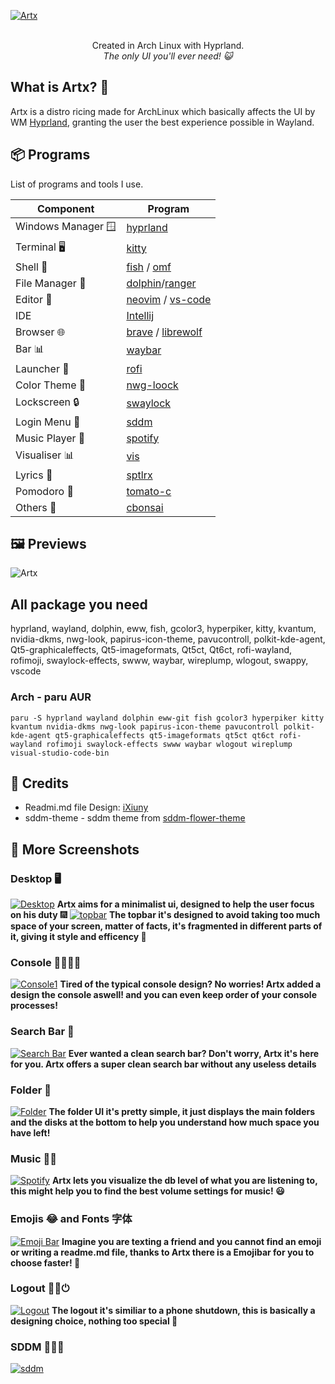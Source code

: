 [![Artx](.source/artxstart.png)]()
<p align="center"></a> 
<br> Created in Arch Linux with Hyprland. </br>
<i> The only UI you'll ever need! 😺 </i>
</p>

## What is Artx? 🤔
Artx is a distro ricing made for ArchLinux which basically affects the UI by WM [Hyprland](https://github.com/hyprwm/Hyprland), granting the user the best experience possible in Wayland.
## 📦 Programs

List of programs and tools I use.

| Component         | Program    |
|-------------------|------------|
| Windows Manager 🪟| [hyprland](https://github.com/hyprwm/Hyprland)  |
| Terminal 🖥️       | [kitty](https://github.com/kovidgoyal/kitty)        |
| Shell 🐚          | [fish](https://fishshell.com/) / [omf](https://github.com/oh-my-fish/oh-my-fish) |
| File Manager 📁   | [dolphin](https://apps.kde.org/dolphin/)/[ranger](https://github.com/ranger/ranger)      |
| Editor 📝         | [neovim](https://github.com/neovim/neovim) / [vs-code](https://code.visualstudio.com/)     |
|   IDE             |   [Intellij](https://www.jetbrains.com/idea/)    |
| Browser 🌐        | [brave](https://brave.com/) / [librewolf](https://librewolf.net/) |
| Bar 📊            | [waybar](https://github.com/Alexays/Waybar)      |
| Launcher 🚀       | [rofi](https://github.com/davatorium/rofi)          |
| Color Theme 🎨    | [nwg-loock](https://github.com/nwg-piotr/nwg-look) |
| Lockscreen 🔒     | [swaylock](https://github.com/hyprwm/hyprlock)  |
| Login Menu 🚪     | [sddm](https://github.com/sddm/sddm)          |
| Music Player 🎵   | [spotify](https://aur.archlinux.org/packages/spotify-adblock)      |
| Visualiser 📊     | [vis](https://github.com/dpayne/cli-visualizer)          |
| Lyrics 🎤         | [sptlrx](https://github.com/raitonoberu/sptlrx)      |
| Pomodoro 🍅       | [tomato-c](https://github.com/gabrielzschmitz/Tomato.C)      |
| Others 🌱         | [cbonsai](https://github.com/mhzawadi/homebrew-cbonsai) |


## 🖼️ Previews 

![Artx](.source/prev.png)

## All package you need
hyprland, wayland, dolphin, eww, fish, gcolor3, hyperpiker, kitty, kvantum, nvidia-dkms, nwg-look, papirus-icon-theme, pavucontroll, polkit-kde-agent, Qt5-graphicaleffects, Qt5-imageformats, Qt5ct, Qt6ct, rofi-wayland, rofimoji, swaylock-effects, swww, waybar, wireplump, wlogout, swappy, vscode
### Arch - paru AUR
```
paru -S hyprland wayland dolphin eww-git fish gcolor3 hyperpiker kitty kvantum nvidia-dkms nwg-look papirus-icon-theme pavucontroll polkit-kde-agent qt5-graphicaleffects qt5-imageformats qt5ct qt6ct rofi-wayland rofimoji swaylock-effects swww waybar wlogout wireplump visual-studio-code-bin

```

## 📝 Credits
- Readmi.md file Design: [iXiuny](https://github.com/iXiuny/Artx)
- sddm-theme - sddm theme from [sddm-flower-theme](https://github.com/Keyitdev/sddm-flower-theme)

## 📸 More Screenshots
### Desktop 🖥️
[![Desktop](.source/desktop.png)]()
**Artx aims for a minimalist ui, designed to help the user focus on his duty** 🎆
[![topbar](.source/topbar.png)]()
**The topbar it's designed to avoid taking too much space of your screen, matter of facts, it's fragmented in different parts of it, giving it style and efficency 🧰**
### Console 👩‍💻👨‍💻
[![Console1](.source/console.png)]()
**Tired of the typical console design? No worries! Artx added a design the console aswell! and you can even keep order of your console processes!**

### Search Bar 🔎
[![Search Bar](.source/searchbar2.png)]()
**Ever wanted a clean search bar? Don't worry, Artx it's here for you. Artx offers a super clean search bar without any useless details**
### Folder 📁
[![Folder](.source/folder.png)]()
**The folder UI it's pretty simple, it just displays the main folders and the disks at the bottom to help you understand how much space you have left!**
### Music 🎵🎼
[![Spotify](.source/spotify.png)]()
**Artx lets you visualize the db level of what you are listening to, this might help you to find the best volume settings for music! 😃**
### Emojis 😂 and Fonts 字体
[![Emoji Bar](.source/emojibar.png)]()
**Imagine you are texting a friend and you cannot find an emoji or writing a readme.md file, thanks to Artx there is a Emojibar for you to choose faster! 🥰**
### Logout 👨‍💻⏻
[![Logout](.source/logout.png)]()
**The logout it's similiar to a phone shutdown, this is basically a designing choice, nothing too special 🤔**

### SDDM 👨‍💻﫻
[![sddm](.source/sddm.png)]()